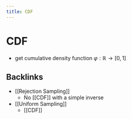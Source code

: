 ```yaml
---
title: CDF
---
```


# CDF
- get cumulative density function $\varphi : \mathbb{R} \rightarrow [0,1]$



## Backlinks
* [[Rejection Sampling]]
	* No [[CDF]] with a simple inverse
* [[Uniform Sampling]]
	* [[CDF]]

